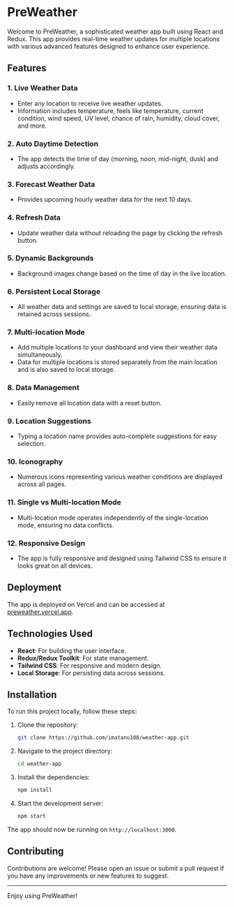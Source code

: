 # PreWeather

Welcome to PreWeather, a sophisticated weather app built using React and Redux. This app provides real-time weather updates for multiple locations with various advanced features designed to enhance user experience.

## Features

### 1. Live Weather Data
- Enter any location to receive live weather updates.
- Information includes temperature, feels like temperature, current condition, wind speed, UV level, chance of rain, humidity, cloud cover, and more.

### 2. Auto Daytime Detection
- The app detects the time of day (morning, noon, mid-night, dusk) and adjusts accordingly.

### 3. Forecast Weather Data
- Provides upcoming hourly weather data for the next 10 days.

### 4. Refresh Data
- Update weather data without reloading the page by clicking the refresh button.

### 5. Dynamic Backgrounds
- Background images change based on the time of day in the live location.

### 6. Persistent Local Storage
- All weather data and settings are saved to local storage, ensuring data is retained across sessions.

### 7. Multi-location Mode
- Add multiple locations to your dashboard and view their weather data simultaneously.
- Data for multiple locations is stored separately from the main location and is also saved to local storage.

### 8. Data Management
- Easily remove all location data with a reset button.

### 9. Location Suggestions
- Typing a location name provides auto-complete suggestions for easy selection.

### 10. Iconography
- Numerous icons representing various weather conditions are displayed across all pages.

### 11. Single vs Multi-location Mode
- Multi-location mode operates independently of the single-location mode, ensuring no data conflicts.

### 12. Responsive Design
- The app is fully responsive and designed using Tailwind CSS to ensure it looks great on all devices.

## Deployment

The app is deployed on Vercel and can be accessed at [preweather.vercel.app](https://preweather.vercel.app).

## Technologies Used

- **React**: For building the user interface.
- **Redux/Redux Toolkit**: For state management.
- **Tailwind CSS**: For responsive and modern design.
- **Local Storage**: For persisting data across sessions.

## Installation

To run this project locally, follow these steps:

1. Clone the repository:
    ```bash
    git clone https://github.com/imatanu108/weather-app.git
    ```

2. Navigate to the project directory:
    ```bash
    cd weather-app
    ```

3. Install the dependencies:
    ```bash
    npm install
    ```

4. Start the development server:
    ```bash
    npm start
    ```

The app should now be running on `http://localhost:3000`.

## Contributing

Contributions are welcome! Please open an issue or submit a pull request if you have any improvements or new features to suggest.

---

Enjoy using PreWeather!
